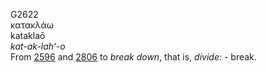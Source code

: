 <body>
  <p>G2622<br>  κατακλάω  <br> kataklaō  <br><i>kat-ak-lah‘-o </i><br>From <a href="g2596.htm">2596</a> and <a href="g2806.htm">2806</a>  to <i>break</i> <i>down</i>, that is, <i>divide:</i> - break.<br></p>
 </body>